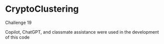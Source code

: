 # CryptoClustering
 Challenge 19

 Copilot, ChatGPT, and classmate assistance were used in the development of this code
